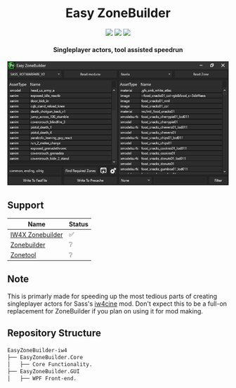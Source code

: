 ﻿<h1 align="center">
  <br>
  Easy ZoneBuilder
  <br>
</h1>

<div align="center">
  <a href="https://github.com/kruumy/EasyZoneBuilder-iw4/releases"><img src="https://img.shields.io/github/v/release/kruumy/EasyZoneBuilder-iw4?label=Latest%20version&style=flat-square"></a>
  <a href="https://github.com/kruumy/EasyZoneBuilder-iw4/releases""><img src="https://img.shields.io/github/downloads/kruumy/EasyZoneBuilder-iw4/total"></a>
  <a href="https://paypal.me/JPauls281"><img src="https://img.shields.io/badge/Donate-Paypal-orange?style=flat-square"></a>
</div>

<h4 align="center">Singleplayer actors, tool assisted speedrun</h4>

<div align="center">
  <a href="preview.png">
    <img src="preview.png" alt="Preivew" Width="auto" Height="auto">
  </a>
</div>

## Support

| Name | Status |
| --- | --- |
| [IW4X Zonebuilder](https://github.com/XLabsProject/iw4x-client) | ✅ |
| [Zonebuilder](https://github.com/RagdollPhysics/zonebuilder) | ❔ |
| [Zonetool](https://github.com/ZoneTool/zonetool) | ❔ |

## Note
This is primarly made for speeding up the most tedious parts of creating singleplayer actors for Sass's [iw4cine](https://github.com/sortileges/iw4cine) mod. 
Don't expect this to be a full-on replacement for ZoneBuilder if you plan on using it for mod making.

## Repository Structure
```
EasyZoneBuilder-iw4
├── EasyZoneBuilder.Core
│   ├── Core Functionality.
├── EasyZoneBuilder.GUI
│   ├── WPF Front-end.
```